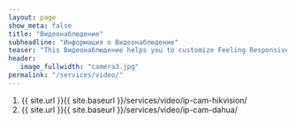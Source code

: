 ```yaml
---
layout: page
show_meta: false
title: "Видеонаблюдение"
subheadline: "Информация о Видеонаблюдение"
teaser: "This Видеонаблюдение helps you to customize Feeling Responsive to your needs."
header:
   image_fullwidth: "camera3.jpg"
permalink: "/services/video/"
---
```

1. {{ site.url }}{{ site.baseurl }}/services/video/ip-cam-hikvision/
1. {{ site.url }}{{ site.baseurl }}/services/video/ip-cam-dahua/
